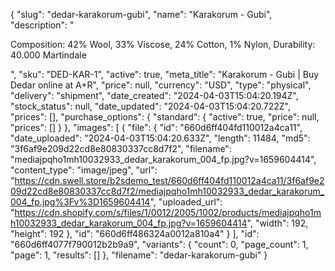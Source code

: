 {
  "slug": "dedar-karakorum-gubi",
  "name": "Karakorum - Gubi",
  "description": "<p>Composition: 42% Wool, 33% Viscose, 24% Cotton, 1% Nylon, Durability: 40.000 Martindale</p>",
  "sku": "DED-KAR-1",
  "active": true,
  "meta_title": "Karakorum - Gubi | Buy Dedar online at A+R",
  "price": null,
  "currency": "USD",
  "type": "physical",
  "delivery": "shipment",
  "date_created": "2024-04-03T15:04:20.194Z",
  "stock_status": null,
  "date_updated": "2024-04-03T15:04:20.722Z",
  "prices": [],
  "purchase_options": {
    "standard": {
      "active": true,
      "price": null,
      "prices": []
    }
  },
  "images": [
    {
      "file": {
        "id": "660d6ff404fd110012a4ca11",
        "date_uploaded": "2024-04-03T15:04:20.633Z",
        "length": 11484,
        "md5": "3f6af9e209d22cd8e80830337cc8d7f2",
        "filename": "mediajpqho1mh10032933_dedar_karakorum_004_fp.jpg?v=1659604414",
        "content_type": "image/jpeg",
        "url": "https://cdn.swell.store/b2sdemo_test/660d6ff404fd110012a4ca11/3f6af9e209d22cd8e80830337cc8d7f2/mediajpqho1mh10032933_dedar_karakorum_004_fp.jpg%3Fv%3D1659604414",
        "uploaded_url": "https://cdn.shopify.com/s/files/1/0012/2005/1002/products/mediajpqho1mh10032933_dedar_karakorum_004_fp.jpg?v=1659604414",
        "width": 192,
        "height": 192
      },
      "id": "660d6ff486324a0012a810a4"
    }
  ],
  "id": "660d6ff4077f790012b2b9a9",
  "variants": {
    "count": 0,
    "page_count": 1,
    "page": 1,
    "results": []
  },
  "filename": "dedar-karakorum-gubi"
}